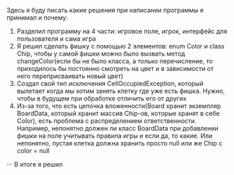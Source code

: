 Здесь я буду писать какие решения при написании программы я принимал и почему:

1. Разделил программу на 4 части: игровое поле, игрок, интерфейс для пользователя и сама игра
2. Я решил сделать фишку с помощью 2 элементов: enum Color и class Chip, чтобы у самой фишки можно было вызвать метод changeColor(если бы не было класса, а только перечисление, то приходилось бы постоянно смотреть на цвет и в зависимости от него переприсваивать новый цвет)
3. Создал свой тип исключения CellOccupiedException, который вылетает когда мы хотим занять клетку где уже есть фишка. Нужно, чтобы в будущем при обработке отличить его от других
4. Из-за того, что есть цепочка вложенности(Board хранит экземпляр BoardData, который хранит массив Chip-ов, которые хранят в себе Color), есть проблема с распределением ответственности. Например, непонятно должен ли класс BoardData при добавлении фишки на поле учитывать правила игры и если да, то какие. Или непонятно, пустая клетка должна хранить просто null или же Chip с color = null

⋅⋅⋅ В итоге я решил 